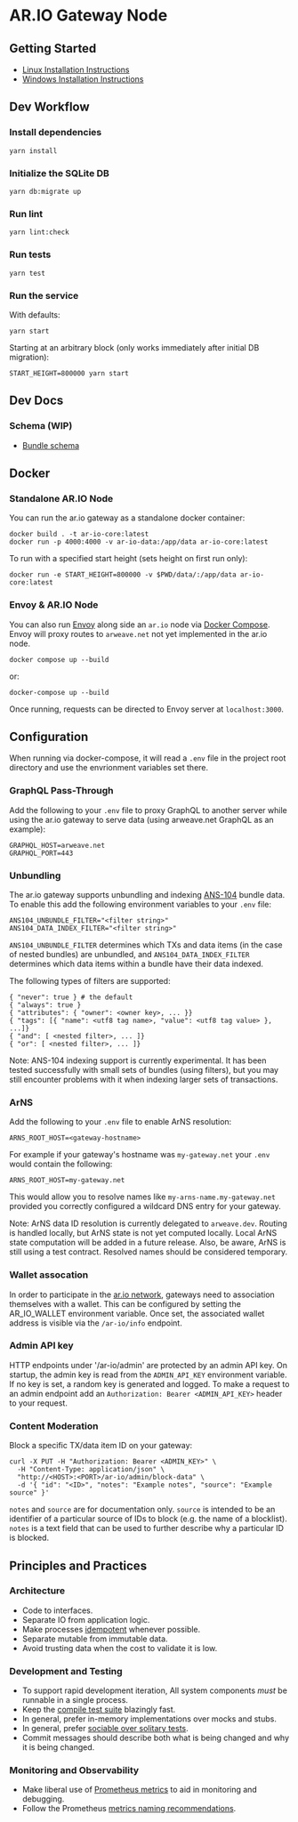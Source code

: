 # AR.IO Gateway Node

## Getting Started

- [Linux Installation Instructions](./docs/linux-setup.md)
- [Windows Installation Instructions](./docs/windows-setup.md)

## Dev Workflow

### Install dependencies

`yarn install`

### Initialize the SQLite DB

`yarn db:migrate up`

### Run lint

`yarn lint:check`

### Run tests

`yarn test`

### Run the service

With defaults:

`yarn start`

Starting at an arbitrary block (only works immediately after initial DB
migration):

`START_HEIGHT=800000 yarn start`

## Dev Docs

### Schema (WIP)

- [Bundle schema]

## Docker

### Standalone AR.IO Node

You can run the ar.io gateway as a standalone docker container:

```shell
docker build . -t ar-io-core:latest
docker run -p 4000:4000 -v ar-io-data:/app/data ar-io-core:latest
```

To run with a specified start height (sets height on first run only):

```shell
docker run -e START_HEIGHT=800000 -v $PWD/data/:/app/data ar-io-core:latest
```

### Envoy & AR.IO Node

You can also run [Envoy] along side an `ar.io` node via [Docker Compose]. Envoy
will proxy routes to `arweave.net` not yet implemented in the ar.io node.

```shell
docker compose up --build
```

or:

```shell
docker-compose up --build
```

Once running, requests can be directed to Envoy server at `localhost:3000`.

## Configuration

When running via docker-compose, it will read a `.env` file in the project root
directory and use the envrionment variables set there.

### GraphQL Pass-Through

Add the following to your `.env` file to proxy GraphQL to another server while
using the ar.io gateway to serve data (using arweave.net GraphQL as an example):

```
GRAPHQL_HOST=arweave.net
GRAPHQL_PORT=443
```

### Unbundling

The ar.io gateway supports unbundling and indexing [ANS-104] bundle data. To
enable this add the following environment variables to your `.env` file:

```
ANS104_UNBUNDLE_FILTER="<filter string>"
ANS104_DATA_INDEX_FILTER="<filter string>"
```

`ANS104_UNBUNDLE_FILTER` determines which TXs and data items (in the case of
nested bundles) are unbundled, and `ANS104_DATA_INDEX_FILTER` determines which
data items within a bundle have their data indexed.

The following types of filters are supported:

```
{ "never": true } # the default
{ "always": true }
{ "attributes": { "owner": <owner key>, ... }}
{ "tags": [{ "name": <utf8 tag name>, "value": <utf8 tag value> }, ...]}
{ "and": [ <nested filter>, ... ]}
{ "or": [ <nested filter>, ... ]}

```

Note: ANS-104 indexing support is currently experimental. It has been tested
successfully with small sets of bundles (using filters), but you may still
encounter problems with it when indexing larger sets of transactions.

### ArNS

Add the following to your `.env` file to enable ArNS resolution:

```
ARNS_ROOT_HOST=<gateway-hostname>
```

For example if your gateway's hostname was `my-gateway.net` your `.env` would
contain the following:

```
ARNS_ROOT_HOST=my-gateway.net
```

This would allow you to resolve names like `my-arns-name.my-gateway.net` provided
you correctly configured a wildcard DNS entry for your gateway.

Note: ArNS data ID resolution is currently delegated to `arweave.dev`. Routing is
handled locally, but ArNS state is not yet computed locally. Local ArNS state
computation will be added in a future release. Also, be aware, ArNS is still using
a test contract. Resolved names should be considered temporary.

### Wallet assocation

In order to participate in the [ar.io network](https://ar.io/), gateways need to
association themselves with a wallet. This can be configured by setting the AR_IO_WALLET
environment variable. Once set, the associated wallet address is visible via the
`/ar-io/info` endpoint.

### Admin API key

HTTP endpoints under '/ar-io/admin' are protected by an admin API key. On startup,
the admin key is read from the `ADMIN_API_KEY` environment variable. If no key is
set, a random key is generated and logged. To make a request to an admin endpoint
add an `Authorization: Bearer <ADMIN_API_KEY>` header to your request.

### Content Moderation

Block a specific TX/data item ID on your gateway:

```
curl -X PUT -H "Authorization: Bearer <ADMIN_KEY>" \
  -H "Content-Type: application/json" \
  "http://<HOST>:<PORT>/ar-io/admin/block-data" \
  -d '{ "id": "<ID>", "notes": "Example notes", "source": "Example source" }'

```

`notes` and `source` are for documentation only. `source` is intended to be an
identifier of a particular source of IDs to block (e.g. the name of a
blocklist). `notes` is a text field that can be used to further describe why a
particular ID is blocked.

## Principles and Practices

### Architecture

- Code to interfaces.
- Separate IO from application logic.
- Make processes [idempotent] whenever possible.
- Separate mutable from immutable data.
- Avoid trusting data when the cost to validate it is low.

### Development and Testing

- To support rapid development iteration, All system components _must_ be
  runnable in a single process.
- Keep the [compile test suite] blazingly fast.
- In general, prefer in-memory implementations over mocks and stubs.
- In general, prefer [sociable over solitary tests].
- Commit messages should describe both what is being changed and why it is
  being changed.

### Monitoring and Observability

- Make liberal use of [Prometheus metrics] to aid in monitoring and debugging.
- Follow the Prometheus [metrics naming recommendations].

[ans-104]: https://github.com/ArweaveTeam/arweave-standards/blob/master/ans/ANS-104.md
[docker compose]: https://docs.docker.com/compose/install/
[envoy]: https://www.envoyproxy.io/
[bundle schema]: https://ar-io.github.io/ar-io-node/schema/sqlite/bundles/index.html
[idempotent]: https://en.wikipedia.org/wiki/Idempotence
[compile test suite]: https://martinfowler.com/bliki/UnitTest.html
[sociable over solitary tests]: https://martinfowler.com/bliki/UnitTest.html
[prometheus metrics]: https://github.com/siimon/prom-client
[metrics naming recommendations]: https://prometheus.io/docs/practices/naming/
